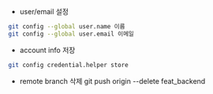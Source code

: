 - user/email 설정
```bash
git config --global user.name 이름
git config --global user.email 이메일
```

- account info 저장
```bash
git config credential.helper store
```

- remote branch 삭제
git push origin --delete feat_backend 

